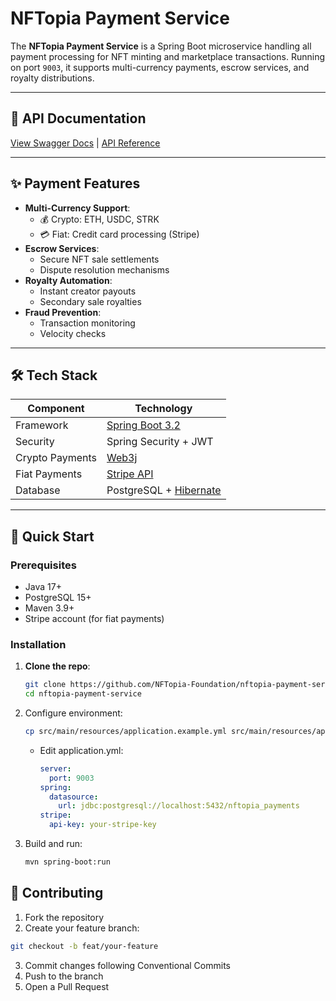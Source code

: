 # NFTopia Payment Service

The **NFTopia Payment Service** is a Spring Boot microservice handling all payment processing for NFT minting and marketplace transactions. Running on port `9003`, it supports multi-currency payments, escrow services, and royalty distributions.

---

## 🔗 API Documentation  
[View Swagger Docs](http://localhost:9003/swagger-ui.html) | [API Reference](http://localhost:9003/v3/api-docs)

---

## ✨ Payment Features  
- **Multi-Currency Support**:  
  - 💰 Crypto: ETH, USDC, STRK  
  - 💳 Fiat: Credit card processing (Stripe)  
- **Escrow Services**:  
  - Secure NFT sale settlements  
  - Dispute resolution mechanisms  
- **Royalty Automation**:  
  - Instant creator payouts  
  - Secondary sale royalties  
- **Fraud Prevention**:  
  - Transaction monitoring  
  - Velocity checks  

---

## 🛠️ Tech Stack  
| Component           | Technology                                                                 |
|---------------------|---------------------------------------------------------------------------|
| Framework           | [Spring Boot 3.2](https://spring.io/projects/spring-boot)                |
| Security           | Spring Security + JWT                                                    |
| Crypto Payments    | [Web3j](https://docs.web3j.io/)                                         |
| Fiat Payments      | [Stripe API](https://stripe.com/docs/api)                               |
| Database           | PostgreSQL + [Hibernate](https://hibernate.org/)                         |

---

## 🚀 Quick Start  

### Prerequisites  
- Java 17+  
- PostgreSQL 15+  
- Maven 3.9+  
- Stripe account (for fiat payments)  

### Installation  
1. **Clone the repo**:  
   ```bash
   git clone https://github.com/NFTopia-Foundation/nftopia-payment-service.git
   cd nftopia-payment-service
   ```
2. Configure environment:
   ```bash
   cp src/main/resources/application.example.yml src/main/resources/application.yml
   ```
   - Edit application.yml:
     ```yaml
     server:
       port: 9003
     spring:
       datasource:
         url: jdbc:postgresql://localhost:5432/nftopia_payments
     stripe:
       api-key: your-stripe-key
     ```
3. Build and run:
   ```bash
   mvn spring-boot:run
   ```
## 🤝 Contributing

1. Fork the repository
2. Create your feature branch:
```bash
git checkout -b feat/your-feature
```
3. Commit changes following Conventional Commits
4. Push to the branch
5. Open a Pull Request
